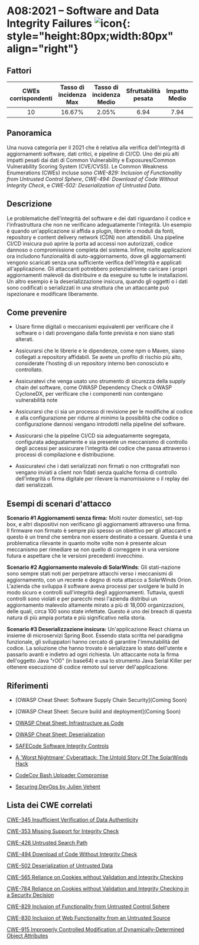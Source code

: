 # A08:2021 – Software and Data Integrity Failures    ![icon](assets/TOP_10_Icons_Final_Software_and_Data_Integrity_Failures.png){: style="height:80px;width:80px" align="right"}

## Fattori

| CWEs corrispondenti | Tasso di incidenza Max | Tasso di incidenza Medio | Sfruttabilità pesata | Impatto Medio | Copertura Max | Copertura media | Occorrenze Totali | CVE Totali |
|:-------------:|:--------------------:|:--------------------:|:--------------:|:--------------:|:----------------------:|:---------------------:|:-------------------:|:------------:|
| 10          | 16.67%             | 2.05%              | 6.94                 | 7.94                | 75.04%       | 45.35%       | 47,972            | 1,152      |

## Panoramica

Una nuova categoria per il 2021 che è relativa alla verifica dell'integrità di aggiornamenti software, 
dati critici, e pipeline di CI/CD. Uno dei più alti impatti pesati dai dati di 
Common Vulnerability e Exposures/Common Vulnerability Scoring System (CVE/CVSS). 
Le Common Weakness Enumerations (CWEs) incluse sono
*CWE-829: Inclusion of Functionality from Untrusted Control Sphere*,
*CWE-494: Download of Code Without Integrity Check*, e 
*CWE-502: Deserialization of Untrusted Data*.

## Descrizione 

Le problematiche dell'integrità del software e dei dati riguardano il codice e l'infrastruttura
che non ne verificano adeguatamente l'integrità. Un esempio è quando un'applicazione si affida a plugin, librerie o moduli da fonti, repository e content delivery network (CDN) non attendibili.
Una pipeline CI/CD insicura può aprire la porta ad accessi non autorizzati, codice dannoso o compromissione completa del sistema.
Infine, molte applicazioni ora includono funzionalità di auto-aggiornamento, dove gli
aggiornamenti vengono scaricati senza una sufficiente verifica dell'integrità e
applicati all'applicazione. Gli attaccanti potrebbero
potenzialmente caricare i propri aggiornamenti malevoli da distribuire e da eseguire su tutte le
installazioni. Un altro esempio è la deserializzazione insicura, quando gli
oggetti o i dati sono codificati o serializzati in una struttura che un
attaccante può ispezionare e modificare liberamente.

## Come prevenire

-   Usare firme digitali o meccanismi equivalenti per verificare che il software o i dati provengano dalla fonte prevista e non siano stati alterati.

-   Assicurarsi che le librerie e le dipendenze, come npm o Maven, siano collegati a repository affidabili. Se avete un profilo di rischio più alto, considerate l'hosting di un repository interno ben conosciuto e controllato.

-   Assicuratevi che venga usato uno strumento di sicurezza della supply chain del software, come OWASP
    Dependency Check o OWASP CycloneDX, per verificare che i componenti non contengano vulnerabilità note

-   Assicurarsi che ci sia un processo di revisione per le modifiche al codice e alla configurazione per ridurre al minimo la possibilità che codice o configurazione dannosi vengano introdotti nella pipeline del software.

-   Assicurarsi che la pipeline CI/CD sia adeguatamente segregata, configurata adeguatamente e sia presente un meccanismo di controllo degli accessi per assicurare l'integrità del codice che passa attraverso i processi di compilazione e distribuzione.

-   Assicuratevi che i dati serializzati non firmati o non crittografati non vengano inviati a
    client non fidati senza qualche forma di controllo dell'integrità o firma digitale
    per rilevare la manomissione o il replay dei dati serializzati.

## Esempi di scenari d'attacco

**Scenario #1 Aggiornamenti senza firma:** Molti router domestici, set-top box, 
e altri dispositivi non verificano gli aggiornamenti attraverso una
firma. Il firmware non firmato è sempre più spesso un obiettivo per gli attaccanti e 
questo è un trend che sembra non essere destinato a cessare. Questa è una problematica rilevante in quanto molte volte 
non è presente alcun meccanismo per rimediare se non quello di correggere in una versione futura e
aspettare che le versioni precedenti invecchino.

**Scenario #2 Aggiornamento malevolo di SolarWinds**: Gli stati-nazione sono sempre stati noti 
per perpetrare attacchi verso i meccanismi di aggiornamento, con un recente e degno di nota attacco
a SolarWinds Orion. L'azienda che sviluppa il software aveva 
processi per svolgere le build in modo sicuro e controlli sull'integrità degli aggiornamenti. 
Tuttavia, questi controlli sono violati e per parecchi mesi l'azienda distribuì un aggiornamento malevolo altamente mirato
a più di 18,000 organizzazioni, delle quali, circa 100 sono state infettate. Questo è uno dei breach di questa natura di più ampia portata e più significativo nella storia.

**Scenario #3 Deserializzazione insicura:** Un'applicazione React chiama un
insieme di microservizi Spring Boot. Essendo stata scritta nel paradigma funzionale, 
gli sviluppatori hanno cercato di garantire l'immutabilità del codice. La soluzione che hanno trovato
è serializzare lo stato dell'utente e passarlo avanti e indietro ad
ogni richiesta. Un attaccante nota la firma dell'oggetto Java "rO0" (in base64) e
usa lo strumento Java Serial Killer per ottenere esecuzione di codice remoto sul
server dell'applicazione.

## Riferimenti

-   \[OWASP Cheat Sheet: Software Supply Chain Security\](Coming Soon)

-   \[OWASP Cheat Sheet: Secure build and deployment\](Coming Soon)

-    [OWASP Cheat Sheet: Infrastructure as Code](https://cheatsheetseries.owasp.org/cheatsheets/Infrastructure_as_Code_Security_Cheat_Sheet.html) 
 
-   [OWASP Cheat Sheet: Deserialization](
    <https://www.owasp.org/index.php/Deserialization_Cheat_Sheet>)

-   [SAFECode Software Integrity Controls](
    https://safecode.org/publication/SAFECode_Software_Integrity_Controls0610.pdf)

-   [A 'Worst Nightmare' Cyberattack: The Untold Story Of The
    SolarWinds
    Hack](<https://www.npr.org/2021/04/16/985439655/a-worst-nightmare-cyberattack-the-untold-story-of-the-solarwinds-hack>)

-   [CodeCov Bash Uploader Compromise](https://about.codecov.io/security-update)

-   [Securing DevOps by Julien Vehent](https://www.manning.com/books/securing-devops)

## Lista dei CWE correlati

[CWE-345 Insufficient Verification of Data Authenticity](https://cwe.mitre.org/data/definitions/345.html)

[CWE-353 Missing Support for Integrity Check](https://cwe.mitre.org/data/definitions/353.html)

[CWE-426 Untrusted Search Path](https://cwe.mitre.org/data/definitions/426.html)

[CWE-494 Download of Code Without Integrity Check](https://cwe.mitre.org/data/definitions/494.html)

[CWE-502 Deserialization of Untrusted Data](https://cwe.mitre.org/data/definitions/502.html)

[CWE-565 Reliance on Cookies without Validation and Integrity Checking](https://cwe.mitre.org/data/definitions/565.html)

[CWE-784 Reliance on Cookies without Validation and Integrity Checking in a Security Decision](https://cwe.mitre.org/data/definitions/784.html)

[CWE-829 Inclusion of Functionality from Untrusted Control Sphere](https://cwe.mitre.org/data/definitions/829.html)

[CWE-830 Inclusion of Web Functionality from an Untrusted Source](https://cwe.mitre.org/data/definitions/830.html)

[CWE-915 Improperly Controlled Modification of Dynamically-Determined Object Attributes](https://cwe.mitre.org/data/definitions/915.html)
